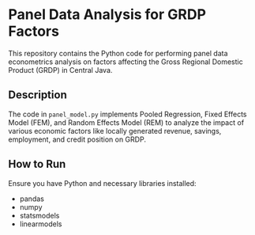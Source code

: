 # Panel Data Analysis for GRDP Factors
This repository contains the Python code for performing panel data econometrics analysis on factors affecting the Gross Regional Domestic Product (GRDP) in Central Java.

## Description
The code in `panel_model.py` implements Pooled Regression, Fixed Effects Model (FEM), and Random Effects Model (REM) to analyze the impact of various economic factors like locally generated revenue, savings, employment, and credit position on GRDP.

## How to Run
Ensure you have Python and necessary libraries installed:
- pandas
- numpy
- statsmodels
- linearmodels
